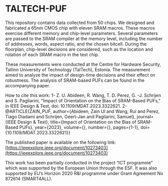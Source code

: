 # TALTECH-PUF
This repository contains data collected from 50 chips. We designed and fabricated a 65nm CMOS chip with eleven SRAM macros. These macros exercise different memory and chip-level parameters. Several parameters are passed to the SRAM compiler at the memory level, including the number of addresses, words, aspect ratio, and the chosen bitcell. During the floorplan, chip-level decisions are considered, such as the location and rotation of each SRAM macro in the test chip. 

These measurements were conducted at the Centre for Hardware Security, Tallinn University of Technology (TalTech), Estonia. The measurement aimed to analyze the impact of design-time decisions and their effect on robustness. The analysis of SRAM-based PUFs can be found in the accompanying paper.

How to cite this work:
1- Z. U. Abideen, R. Wang, T. D. Perez, G. -J. Schrijen and S. Pagliarini, "Impact of Orientation on the Bias of SRAM-Based PUFs," in IEEE Design & Test, doi: 10.1109/MDAT.2023.3322621.
2- @ARTICLE{ZAIN_PUF,
  author={Abideen, Zain Ul and Wang, Rui and Perez, Tiago Diadami and Schrijen, Geert-Jan and Pagliarini, Samuel},
  journal={IEEE Design & Test}, 
  title={Impact of Orientation on the Bias of SRAM-Based PUFs}, 
  year={2023},
  volume={},
  number={},
  pages={1-1},
  doi={10.1109/MDAT.2023.3322621}}

The published paper is available on the following link: [https://ieeexplore.ieee.org/document/10273403](https://ieeexplore.ieee.org/document/10273403)


This work has been partially conducted in the project “ICT programme” which was supported by the European Union through the ESF. It was also supported by EU’s Horizon 2020 R&I programme under Grant Agreement No 872614 (SMART4ALL).
